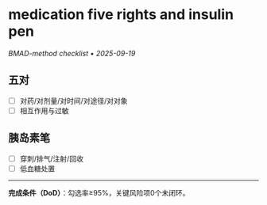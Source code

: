 # medication five rights and insulin pen

_BMAD-method checklist • 2025-09-19_

## 五对

- [ ] 对药/对剂量/对时间/对途径/对对象
- [ ] 相互作用与过敏

## 胰岛素笔

- [ ] 穿刺/排气/注射/回收
- [ ] 低血糖处置

---

**完成条件（DoD）**：勾选率≥95%，关键风险项0个未闭环。
